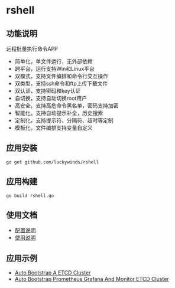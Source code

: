 # rshell

## 功能说明

远程批量执行命令APP

- 简单化，单文件运行，无外部依赖
- 跨平台，运行支持Win和Linux平台
- 双模式，支持文件编排和命令行交互操作
- 双类型，支持ssh命令和ftp上传下载文件
- 双认证，支持密码和key认证
- 自切换，支持自动切换root用户
- 高安全，支持高危命令黑名单，密码支持加密
- 智能化，支持自动提示补全，历史搜索
- 定制化，支持提示符、分隔符、超时等定制
- 模板化，文件编排支持变量自定义

## 应用安装

```
go get github.com/luckywinds/rshell
```

## 应用构建

```
go build rshell.go
```

## 使用文档

- [配置说明](docs/config.md)
- [使用说明](docs/usage.md)

## 应用示例

- [Auto Bootstrap A ETCD Cluster](apps/bootstrap-etcd-cluster/README.md)
- [Auto Bootstrap Prometheus Grafana And Monitor ETCD Cluster](apps/bootstrap-etcd-prometheus/README.md)
